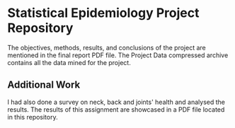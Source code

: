 # Statistical Epidemiology Project Repository

The objectives, methods, results, and conclusions of the project are mentioned in the final report PDF file. The Project Data compressed archive contains all the data mined for the project.

## Additional Work
I had also done a survey on neck, back and joints' health and analysed the results. The results of this assignment are showcased in a PDF file located in this repository.
